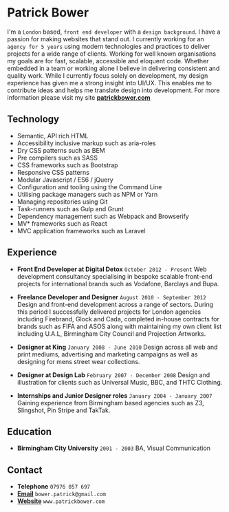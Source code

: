 # Patrick Bower

I'm a `London` based, `front end developer` with a `design background`. I have a passion for making websites that stand out. I currently working for an `agency for 5 years` using modern technologies and practices to deliver projects for a wide range of clients. Working for well known organisations my goals are for fast, scalable, accessible and eloquent code. Whether embedded in a team or working alone I believe in delivering consistent and quality work. While I currently focus solely on development, my design experience has given me a strong insight into UI/UX. This enables me to contribute ideas and helps me translate design into development. For more information please visit my site **[patrickbower.com](www.patrickbower.com)**

## Technology
- Semantic, API rich HTML
- Accessibility inclusive markup such as aria-roles
- Dry CSS patterns such as BEM
- Pre compilers such as SASS
- CSS frameworks such as Bootstrap
- Responsive CSS patterns
- Modular Javascript / ES6 / jQuery
- Configuration and tooling using the Command Line
- Utilising package managers such as NPM or Yarn
- Managing repositories using Git
- Task-runners such as Gulp and Grunt
- Dependency management such as Webpack and Browserify
- MV* frameworks such as React
- MVC application frameworks such as Laravel

## Experience
- **Front End Developer at Digital Detox**
   `October 2012 - Present`
   Web development consultancy specialising in bespoke scalable front-end projects for international brands such as Vodafone, Barclays and Bupa.

- **Freelance Developer and Designer**
   `August 2010 - September 2012`
   Design and front-end development across a range of sectors. During this period I successfully delivered projects for London agencies including Firebrand, Glock and Cada, completed in-house contracts for brands such as FIFA and ASOS along with maintaining my own client list including U.A.L, Birmingham City Council and Projection Artworks.

- **Designer at King**
   `January 2008 - June 2010`
   Design across all web and print mediums, advertising and marketing campaigns as well as designing for mens street wear collections.

- **Designer at Design Lab**
   `February 2007 - December 2008`
   Design and illustration for clients such as Universal Music, BBC, and THTC Clothing.

- **Internships and Junior Designer roles**
   `January 2004 - January 2007`
   Gaining experience from Birmingham based agencies such as Z3, Slingshot, Pin Stripe and TakTak.

## Education
- **Birmingham City University**
   `2001 - 2003`
   BA, Visual Communication

## Contact
- **Telephone** `07976 057 697`
- **[Email](bower.patrick@gmail.com)** `bower.patrick@gmail.com`
- **[Website](www.patrickbower.com)** `www.patrickbower.com`
